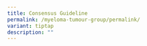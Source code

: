 ```yaml
---
title: Consensus Guideline
permalink: /myeloma-tumour-group/permalink/
variant: tiptap
description: ""
---
```


